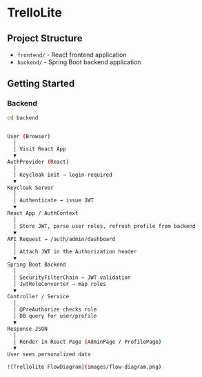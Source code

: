 # TrelloLite

## Project Structure
- `frontend/` - React frontend application
- `backend/` - Spring Boot backend application

## Getting Started

### Backend
```bash
cd backend


User (Browser)
  │
  │ Visit React App
  ▼
AuthProvider (React)
  │
  │ Keycloak init → login-required
  ▼
Keycloak Server
  │
  │ Authenticate → issue JWT
  ▼
React App / AuthContext
  │
  │ Store JWT, parse user roles, refresh profile from backend
  ▼
API Request → /auth/admin/dashboard
  │
  │ Attach JWT in the Authorization header
  ▼
Spring Boot Backend
  │
  │ SecurityFilterChain → JWT validation
  │ JwtRoleConverter → map roles
  ▼
Controller / Service
  │
  │ @PreAuthorize checks role
  │ DB query for user/profile
  ▼
Response JSON
  │
  │ Render in React Page (AdminPage / ProfilePage)
  ▼
User sees personalized data

![Trellolite FlowDiagram](images/flow-diagram.png)




